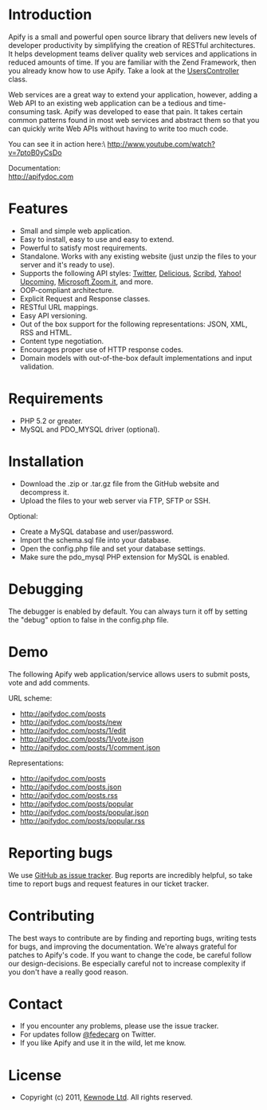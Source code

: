 # Introduction

Apify is a small and powerful open source library that delivers new levels of developer 
productivity by simplifying the creation of RESTful architectures. It helps development 
teams deliver quality web services and applications in reduced amounts of time. If you are 
familiar with the Zend Framework, then you already know how to use Apify. Take a look at 
the [UsersController][9] class.

Web services are a great way to extend your application, however, adding a Web API 
to an existing web application can be a tedious and time-consuming task. Apify was 
developed to ease that pain. It takes certain common patterns found in most web services 
and abstract them so that you can quickly write Web APIs without having to write too much 
code.

You can see it in action here:\ 
http://www.youtube.com/watch?v=7ptoB0yCsDo

Documentation:\
http://apifydoc.com

# Features

- Small and simple web application.
- Easy to install, easy to use and easy to extend.
- Powerful to satisfy most requirements.
- Standalone. Works with any existing website (just unzip the files to your server and it's ready to use).
- Supports the following API styles: [Twitter][1], [Delicious][2], [Scribd][3], [Yahoo! Upcoming][4], [Microsoft Zoom.it][5], and more.
- OOP-compliant architecture.
- Explicit Request and Response classes.
- RESTful URL mappings.
- Easy API versioning.
- Out of the box support for the following representations: JSON, XML, RSS and HTML.
- Content type negotiation.
- Encourages proper use of HTTP response codes.
- Domain models with out-of-the-box default implementations and input validation.

# Requirements

- PHP 5.2 or greater.
- MySQL and PDO_MYSQL driver (optional).

# Installation

- Download the .zip or .tar.gz file from the GitHub website and decompress it.
- Upload the files to your web server via FTP, SFTP or SSH.

Optional:

- Create a MySQL database and user/password.
- Import the schema.sql file into your database.
- Open the config.php file and set your database settings.
- Make sure the pdo_mysql PHP extension for MySQL is enabled.

# Debugging

The debugger is enabled by default. You can always turn it off by
setting the "debug" option to false in the config.php file.

# Demo

The following Apify web application/service allows users to submit posts, vote and add comments.

URL scheme:

- http://apifydoc.com/posts
- http://apifydoc.com/posts/new
- http://apifydoc.com/posts/1/edit
- http://apifydoc.com/posts/1/vote.json
- http://apifydoc.com/posts/1/comment.json

Representations:

- http://apifydoc.com/posts
- http://apifydoc.com/posts.json
- http://apifydoc.com/posts.rss
- http://apifydoc.com/posts/popular
- http://apifydoc.com/posts/popular.json
- http://apifydoc.com/posts/popular.rss

# Reporting bugs

We use [GitHub as issue tracker][6]. Bug reports are incredibly helpful, so take time to report bugs and request features in our ticket tracker.

# Contributing

The best ways to contribute are by finding and reporting bugs, writing tests for bugs, and improving the documentation. We're always grateful for patches to Apify's code. If you want to change the code, be careful follow our design-decisions. Be especially careful not to increase complexity if you don't have a really good reason.

# Contact

- If you encounter any problems, please use the issue tracker.
- For updates follow [@fedecarg][7] on Twitter.
- If you like Apify and use it in the wild, let me know.

# License

- Copyright (c) 2011, [Kewnode Ltd][8]. All rights reserved.

[1]: https://dev.twitter.com/docs/api
[2]: http://www.delicious.com/help/api
[3]: http://www.scribd.com/developers
[4]: http://upcoming.yahoo.com/services/api/
[5]: http://zoom.it/pages/api/
[6]: https://github.com/apify/apify-library/issues
[7]: https://twitter.com/fedecarg
[8]: http://www.kewnode.com/
[9]: https://github.com/apify/apify-library/blob/master/app/controllers/UsersController.php
